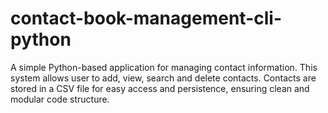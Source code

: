 # contact-book-management-cli-python
A simple Python-based application for managing contact information. This system allows user to add, view, search and delete contacts. Contacts are stored in a CSV file for easy access and persistence, ensuring clean and modular code structure.
